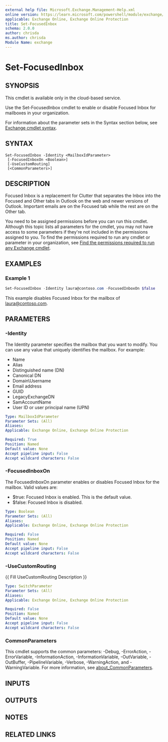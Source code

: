 ```yaml
---
external help file: Microsoft.Exchange.Management-Help.xml
online version: https://learn.microsoft.com/powershell/module/exchange/set-focusedinbox
applicable: Exchange Online, Exchange Online Protection
title: Set-FocusedInbox
schema: 2.0.0
author: chrisda
ms.author: chrisda
Module Name: exchange
---
```


# Set-FocusedInbox

## SYNOPSIS
This cmdlet is available only in the cloud-based service.

Use the Set-FocusedInbox cmdlet to enable or disable Focused Inbox for mailboxes in your organization.

For information about the parameter sets in the Syntax section below, see [Exchange cmdlet syntax](https://learn.microsoft.com/powershell/exchange/exchange-cmdlet-syntax).

## SYNTAX

```
Set-FocusedInbox -Identity <MailboxIdParameter>
 [-FocusedInboxOn <Boolean>]
 [-UseCustomRouting]
 [<CommonParameters>]
```

## DESCRIPTION
Focused Inbox is a replacement for Clutter that separates the Inbox into the Focused and Other tabs in Outlook on the web and newer versions of Outlook. Important emails are on the Focused tab while the rest are on the Other tab.

You need to be assigned permissions before you can run this cmdlet. Although this topic lists all parameters for the cmdlet, you may not have access to some parameters if they're not included in the permissions assigned to you. To find the permissions required to run any cmdlet or parameter in your organization, see [Find the permissions required to run any Exchange cmdlet](https://learn.microsoft.com/powershell/exchange/find-exchange-cmdlet-permissions).

## EXAMPLES

### Example 1
```powershell
Set-FocusedInbox -Identity laura@contoso.com -FocusedInboxOn $false
```

This example disables Focused Inbox for the mailbox of laura@contoso.com.

## PARAMETERS

### -Identity
The Identity parameter specifies the mailbox that you want to modify. You can use any value that uniquely identifies the mailbox. For example:

- Name
- Alias
- Distinguished name (DN)
- Canonical DN
- Domain\\Username
- Email address
- GUID
- LegacyExchangeDN
- SamAccountName
- User ID or user principal name (UPN)

```yaml
Type: MailboxIdParameter
Parameter Sets: (All)
Aliases:
Applicable: Exchange Online, Exchange Online Protection

Required: True
Position: Named
Default value: None
Accept pipeline input: False
Accept wildcard characters: False
```

### -FocusedInboxOn
The FocusedInboxOn parameter enables or disables Focused Inbox for the mailbox. Valid values are:

- $true: Focused Inbox is enabled. This is the default value.
- $false: Focused Inbox is disabled.

```yaml
Type: Boolean
Parameter Sets: (All)
Aliases:
Applicable: Exchange Online, Exchange Online Protection

Required: False
Position: Named
Default value: None
Accept pipeline input: False
Accept wildcard characters: False
```

### -UseCustomRouting
{{ Fill UseCustomRouting Description }}

```yaml
Type: SwitchParameter
Parameter Sets: (All)
Aliases:
Applicable: Exchange Online, Exchange Online Protection

Required: False
Position: Named
Default value: None
Accept pipeline input: False
Accept wildcard characters: False
```

### CommonParameters
This cmdlet supports the common parameters: -Debug, -ErrorAction, -ErrorVariable, -InformationAction, -InformationVariable, -OutVariable, -OutBuffer, -PipelineVariable, -Verbose, -WarningAction, and -WarningVariable. For more information, see [about_CommonParameters](https://go.microsoft.com/fwlink/p/?LinkID=113216).

## INPUTS

## OUTPUTS

## NOTES

## RELATED LINKS

